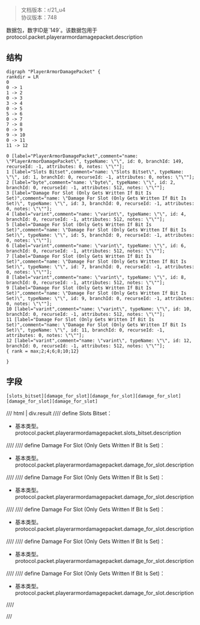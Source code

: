 # <!-- md:samp PlayerArmorDamagePacket -->

> 文档版本：r/21_u4<br/>协议版本：748

<!-- md:samp PlayerArmorDamagePacket -->数据包，数字ID是`149`。该数据包用于protocol.packet.playerarmordamagepacket.description

## 结构

```viz
digraph "PlayerArmorDamagePacket" {
rankdir = LR
0
0 -> 1
1 -> 2
0 -> 3
3 -> 4
0 -> 5
5 -> 6
0 -> 7
7 -> 8
0 -> 9
9 -> 10
0 -> 11
11 -> 12

0 [label="PlayerArmorDamagePacket",comment="name: \"PlayerArmorDamagePacket\", typeName: \"\", id: 0, branchId: 149, recurseId: -1, attributes: 0, notes: \"\""];
1 [label="Slots Bitset",comment="name: \"Slots Bitset\", typeName: \"\", id: 1, branchId: 0, recurseId: -1, attributes: 0, notes: \"\""];
2 [label="byte",comment="name: \"byte\", typeName: \"\", id: 2, branchId: 0, recurseId: -1, attributes: 512, notes: \"\""];
3 [label="Damage For Slot (Only Gets Written If Bit Is Set)",comment="name: \"Damage For Slot (Only Gets Written If Bit Is Set)\", typeName: \"\", id: 3, branchId: 0, recurseId: -1, attributes: 0, notes: \"\""];
4 [label="varint",comment="name: \"varint\", typeName: \"\", id: 4, branchId: 0, recurseId: -1, attributes: 512, notes: \"\""];
5 [label="Damage For Slot (Only Gets Written If Bit Is Set)",comment="name: \"Damage For Slot (Only Gets Written If Bit Is Set)\", typeName: \"\", id: 5, branchId: 0, recurseId: -1, attributes: 0, notes: \"\""];
6 [label="varint",comment="name: \"varint\", typeName: \"\", id: 6, branchId: 0, recurseId: -1, attributes: 512, notes: \"\""];
7 [label="Damage For Slot (Only Gets Written If Bit Is Set)",comment="name: \"Damage For Slot (Only Gets Written If Bit Is Set)\", typeName: \"\", id: 7, branchId: 0, recurseId: -1, attributes: 0, notes: \"\""];
8 [label="varint",comment="name: \"varint\", typeName: \"\", id: 8, branchId: 0, recurseId: -1, attributes: 512, notes: \"\""];
9 [label="Damage For Slot (Only Gets Written If Bit Is Set)",comment="name: \"Damage For Slot (Only Gets Written If Bit Is Set)\", typeName: \"\", id: 9, branchId: 0, recurseId: -1, attributes: 0, notes: \"\""];
10 [label="varint",comment="name: \"varint\", typeName: \"\", id: 10, branchId: 0, recurseId: -1, attributes: 512, notes: \"\""];
11 [label="Damage For Slot (Only Gets Written If Bit Is Set)",comment="name: \"Damage For Slot (Only Gets Written If Bit Is Set)\", typeName: \"\", id: 11, branchId: 0, recurseId: -1, attributes: 0, notes: \"\""];
12 [label="varint",comment="name: \"varint\", typeName: \"\", id: 12, branchId: 0, recurseId: -1, attributes: 512, notes: \"\""];
{ rank = max;2;4;6;8;10;12}

}

```

## 字段

```title='PlayerArmorDamagePacket'
[slots_bitset][damage_for_slot][damage_for_slot][damage_for_slot][damage_for_slot][damage_for_slot]
```

/// html | div.result
//// define
Slots Bitset：<!-- md:samp byte -->

- 基本类型。protocol.packet.playerarmordamagepacket.slots_bitset.description


////
//// define
Damage For Slot (Only Gets Written If Bit Is Set)：<!-- md:samp varint -->

- 基本类型。protocol.packet.playerarmordamagepacket.damage_for_slot.description


////
//// define
Damage For Slot (Only Gets Written If Bit Is Set)：<!-- md:samp varint -->

- 基本类型。protocol.packet.playerarmordamagepacket.damage_for_slot.description


////
//// define
Damage For Slot (Only Gets Written If Bit Is Set)：<!-- md:samp varint -->

- 基本类型。protocol.packet.playerarmordamagepacket.damage_for_slot.description


////
//// define
Damage For Slot (Only Gets Written If Bit Is Set)：<!-- md:samp varint -->

- 基本类型。protocol.packet.playerarmordamagepacket.damage_for_slot.description


////
//// define
Damage For Slot (Only Gets Written If Bit Is Set)：<!-- md:samp varint -->

- 基本类型。protocol.packet.playerarmordamagepacket.damage_for_slot.description


////

///

